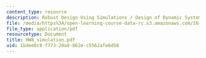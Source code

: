 ```yaml
---
content_type: resource
description: Robust Design Using Simulations / Design of Dynamic Systems
file: /media/https%3A/open-learning-course-data-rc.s3.amazonaws.com/16-881-robust-system-design-summer-1998/1bdee0c8f77320a8862ec5562afe6d58_HW8_simulation.pdf
file_type: application/pdf
resourcetype: Document
title: HW8_simulation.pdf
uid: 1bdee0c8-f773-20a8-862e-c5562afe6d58
---
```

